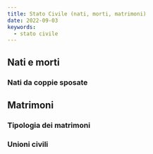 ```yaml
---
title: Stato Civile (nati, morti, matrimoni)
date: 2022-09-03
keywords:
  - stato civile
---
```


<script>
  import AndamentoNatiMorti from "../data/stato-civile/AndamentoNatiMorti.svelte";
  import NatiMatrimonio from "../data/stato-civile/NatiMatrimonio.svelte";
  import TipologiaMatrimoni from "../data/stato-civile/TipologiaMatrimoni.svelte";
  import UnioniCivili from "../data/stato-civile/UnioniCivili.svelte";
</script>

## Nati e morti

<AndamentoNatiMorti />

### Nati da coppie sposate

<NatiMatrimonio />

## Matrimoni

### Tipologia dei matrimoni

<TipologiaMatrimoni />

### Unioni civili

<UnioniCivili />